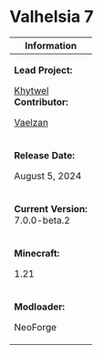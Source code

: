 # Valhelsia 7

| Information                                                                                                                                                                            |
| -------------------------------------------------------------------------------------------------------------------------------------------------------------------------------------- |
| <p><strong>Lead Project:</strong></p><p><a href="https://twitter.com/Khytwel">Khytwel</a><br><strong>Contributor:</strong></p><p><a href="https://twitter.com/vaelzan">Vaelzan</a></p> |
| <p><strong>Release Date:</strong></p><p>August 5, 2024</p>                                                                                                                             |
| <p><strong>Current Version:</strong><br>7.0.0-beta.2</p>                                                                                                                               |
| <p><strong>Minecraft:</strong></p><p>1.21</p>                                                                                                                                          |
| <p><strong>Modloader:</strong></p><p>NeoForge</p>                                                                                                                                      |
